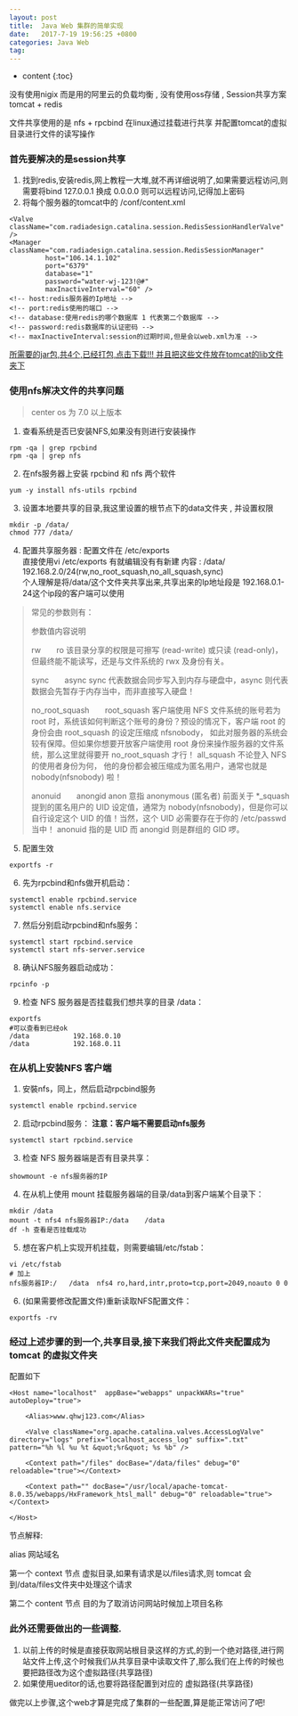 ```yaml
---
layout: post
title:  Java Web 集群的简单实现
date:   2017-7-19 19:56:25 +0800
categories: Java Web
tag: 
---
```


* content
{:toc}


没有使用nigix  而是用的阿里云的负载均衡 , 没有使用oss存储 , Session共享方案 tomcat + redis  

文件共享使用的是 nfs + rpcbind  在linux通过挂载进行共享  并配置tomcat的虚拟目录进行文件的读写操作

### 首先要解决的是session共享

1. 找到redis,安装redis,网上教程一大堆,就不再详细说明了,如果需要远程访问,则需要将bind 127.0.0.1  换成 0.0.0.0 则可以远程访问,记得加上密码 
2. 将每个服务器的tomcat中的 /conf/content.xml


```
<Valve className="com.radiadesign.catalina.session.RedisSessionHandlerValve" />    
<Manager className="com.radiadesign.catalina.session.RedisSessionManager"    
         host="106.14.1.102"
         port="6379"
         database="1"
         password="water-wj-123!@#"
         maxInactiveInterval="60" /> 
<!-- host:redis服务器的Ip地址 -->
<!-- port:redis使用的端口 -->
<!-- database:使用redis的哪个数据库 1 代表第二个数据库 -->
<!-- password:redis数据库的认证密码 -->
<!-- maxInactiveInterval:session的过期时间,但是会以web.xml为准 -->
```


[所需要的jar包,共4个,已经打包,点击下载!!! 并且把这些文件放在tomcat的lib文件夹下](http://note.youdao.com/yws/api/personal/file/6ABC8358E98042D784449326D52BF12E?method=download&shareKey=cb1a1d085e83e415c1836e890181bb91)

### 使用nfs解决文件的共享问题

> center os 为 7.0 以上版本   

1. 查看系统是否已安装NFS,如果没有则进行安装操作  

```
rpm -qa | grep rpcbind  
rpm -qa | grep nfs
```


2. 在nfs服务器上安装 rpcbind  和  nfs 两个软件  

```
yum -y install nfs-utils rpcbind
```


3. 设置本地要共享的目录,我这里设置的根节点下的data文件夹 , 并设置权限

```
mkdir -p /data/  
chmod 777 /data/
```


4. 配置共享服务器 : 配置文件在 /etc/exports   
直接使用vi /etc/exports 有就编辑没有有新建
内容 : /data/ 192.168.2.0/24(rw,no_root_squash,no_all_squash,sync)  
个人理解是将/data/这个文件夹共享出来,共享出来的Ip地址段是 192.168.0.1-24这个ip段的客户端可以使用   

> 常见的参数则有：  
> 
> 参数值内容说明  
> 
> rw　　ro    该目录分享的权限是可擦写 (read-write) 或只读 (read-only)，但最终能不能读写，还是与文件系统的 rwx 及身份有关。  
> 
> sync　　async    sync 代表数据会同步写入到内存与硬盘中，async 则代表数据会先暂存于内存当中，而非直接写入硬盘！
> 
> no_root_squash　　root_squash    客户端使用 NFS 文件系统的账号若为 root 时，系统该如何判断这个账号的身份？预设的情况下，客户端 root 的身份会由 root_squash 的设定压缩成 nfsnobody， 如此对服务器的系统会较有保障。但如果你想要开放客户端使用 root 身份来操作服务器的文件系统，那么这里就得要开 no_root_squash 才行！
> all_squash    不论登入 NFS 的使用者身份为何， 他的身份都会被压缩成为匿名用户，通常也就是 nobody(nfsnobody) 啦！
>
> anonuid　　anongid    anon 意指 anonymous (匿名者) 前面关于 *_squash 提到的匿名用户的 UID 设定值，通常为 nobody(nfsnobody)，但是你可以自行设定这个 UID 的值！当然，这个 UID 必需要存在于你的 /etc/passwd 当中！ anonuid 指的是 UID 而 anongid 则是群组的 GID 啰。 

5. 配置生效  

```
exportfs -r
```
6. 先为rpcbind和nfs做开机启动：

```
systemctl enable rpcbind.service
systemctl enable nfs.service
```

7. 然后分别启动rpcbind和nfs服务：

```
systemctl start rpcbind.service
systemctl start nfs-server.service
```
8. 确认NFS服务器启动成功： 

```
rpcinfo -p
```
9. 检查 NFS 服务器是否挂载我们想共享的目录 /data：

```
exportfs
#可以查看到已经ok
/data           192.168.0.10
/data           192.168.0.11
```

### 在从机上安装NFS 客户端

1. 安裝nfs，同上，然后启动rpcbind服务

```
systemctl enable rpcbind.service
```
2. 启动rpcbind服务：  **注意：客户端不需要启动nfs服务**

```
systemctl start rpcbind.service
```
3. 检查 NFS 服务器端是否有目录共享：

```
showmount -e nfs服务器的IP
```
4. 在从机上使用 mount 挂载服务器端的目录/data到客户端某个目录下：


```
mkdir /data
mount -t nfs4 nfs服务器IP:/data    /data
df -h 查看是否挂载成功
```
5. 想在客户机上实现开机挂载，则需要编辑/etc/fstab：

```
vi /etc/fstab
# 加上
nfs服务器IP:/   /data  nfs4 ro,hard,intr,proto=tcp,port=2049,noauto 0 0
```

6. (如果需要修改配置文件)重新读取NFS配置文件： 

```
exportfs -rv
```



### 经过上述步骤的到一个,共享目录,接下来我们将此文件夹配置成为 tomcat 的虚拟文件夹

配置如下 


```
<Host name="localhost"  appBase="webapps" unpackWARs="true" autoDeploy="true">

    <Alias>www.qhwj123.com</Alias>
    
    <Valve className="org.apache.catalina.valves.AccessLogValve" directory="logs" prefix="localhost_access_log" suffix=".txt"  pattern="%h %l %u %t &quot;%r&quot; %s %b" />  
    
    <Context path="/files" docBase="/data/files" debug="0" reloadable="true"></Context>  
    
    <Context path="" docBase="/usr/local/apache-tomcat-8.0.35/webapps/HxFramework_htsl_mall" debug="0" reloadable="true"></Context>  

</Host>
```
节点解释:  

alias 网站域名  

第一个 context 节点  虚拟目录,如果有请求是以/files请求,则 tomcat 会到/data/files文件夹中处理这个请求

第二个 content 节点 目的为了取消访问网站时候加上项目名称



### 此外还需要做出的一些调整.

1. 以前上传的时候是直接获取网站根目录这样的方式,的到一个绝对路径,进行网站文件上传,这个时候我们从共享目录中读取文件了,那么我们在上传的时候也要把路径改为这个虚拟路径(共享路径)
2. 如果使用ueditor的话,也要将路径配置到对应的 虚拟路径(共享路径) 


做完以上步骤,这个web才算是完成了集群的一些配置,算是能正常访问了吧!

